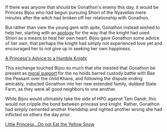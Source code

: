 <!-- title: Good Neighbors -->

If there was anyone that should be Gonathon's enemy this day, it would be Princess Bijou who had begun pursuing Shiori of the Nyavellas mere minutes after the witch had broken off her relationship with Gonathon. 

But rather than view the young gem with spite, Gonathon instead wished to help her, starting with an [apology](https://youtu.be/alQr5XqoUPs?t=8142) for the way that the knight had used Shiori as a means to heal her own heart. Bijou gave Gonathon some advice of her own, that perhaps the knight had simply not experienced love yet and encouraged her to not give up in seeking her own happiness. 

[A Princess's Advice to a Humble Knight](#embed:https://youtu.be/alQr5XqoUPs?t=8282)

This exchange touched Bijou so much that she insisted that Gonathon be present as [moral support](https://youtu.be/alQr5XqoUPs?t=11861) for the no holds barred custody battle with Bae the Peasant over the child Khaos, and following the dispute ending amicably, inducted Gonathon into her new extended family, dubbed State Farm, as they were all good neighbors to one another.

While Bijou would ultimately take the side of HPO against Tam Gandr, this would not cripple the bond between princess and knight. Rather, Gonathon had simply cemented another friendship and righted another wrong she had inflicted on others the day prior. 

[Little Princess...Do not Eat the Yellow Snow](#embed:https://youtu.be/alQr5XqoUPs?t=11794)
